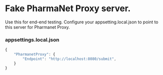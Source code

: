 # Fake PharmaNet Proxy server.

Use this for end-end testing. Configure your appsetting.local.json to point to this server for Pharmanet Proxy.

### appsettings.local.json

```javascript
{
    "PharmanetProxy": {
        "Endpoint": "http://localhost:8080/submit",
    }
}
```
